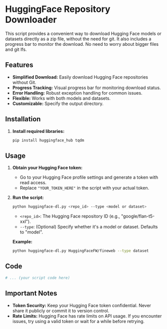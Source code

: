 # HuggingFace Repository Downloader

This script provides a convenient way to download Hugging Face models or datasets directly as a zip file, without the need for git. It also includes a progress bar to monitor the download. No need to worry about bigger files and git lfs.

## Features

- **Simplified Download:** Easily download Hugging Face repositories without Git.
- **Progress Tracking:** Visual progress bar for monitoring download status.
- **Error Handling:** Robust exception handling for common issues.
- **Flexible:** Works with both models and datasets.
- **Customizable:** Specify the output directory.

## Installation

1. **Install required libraries:**
    ```bash
    pip install huggingface_hub tqdm
    ```

## Usage

1. **Obtain your Hugging Face token:**
   - Go to your Hugging Face profile settings and generate a token with read access.
   - Replace `"YOUR_TOKEN_HERE"` in the script with your actual token.

2. **Run the script:**
   ```bash
   python huggingface-dl.py <repo_id> --type <model or dataset>
   ```

   - `<repo_id>`: The Hugging Face repository ID (e.g., "google/flan-t5-xxl").
   - `--type`: (Optional) Specify whether it's a model or dataset. Defaults to "model".

   **Example:**
   ```bash
   python huggingface-dl.py HuggingFaceFW/fineweb --type dataset
   ```

## Code

```python
# ... (your script code here)
```

## Important Notes

- **Token Security:** Keep your Hugging Face token confidential. Never share it publicly or commit it to version control.
- **Rate Limits:** Hugging Face has rate limits on API usage. If you encounter issues, try using a valid token or wait for a while before retrying.
```
